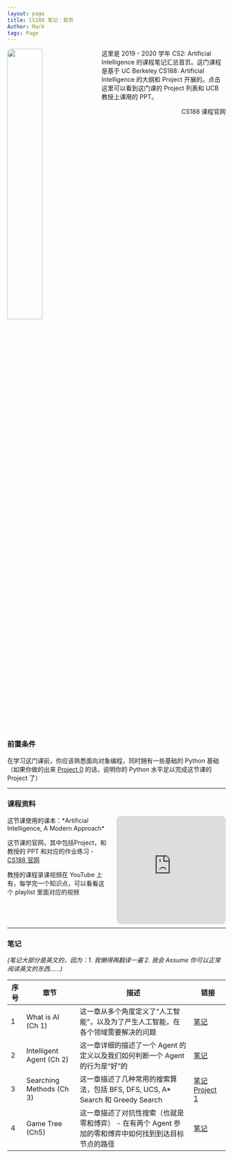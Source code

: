 ```yaml
---
layout: page
title: CS188 笔记：首页
Author: Mark
tags: Page
---
```


<div style="clear:right"/>
<img src="{{ site.baseurl }}/assets/cs188_logo.png" style="float: left; height: 40%; width: 40%; margin: 0px 16px 8px 0px; border-radius: 10px"/>

这里是 2019 - 2020 学年 CS2: Artificial Intelligence 的课程笔记汇总首页。这门课程是基于 UC Berkeley CS188: Artificial Intelligence 的大纲和 Project 开展的。点击这里可以看到这门课的 Project 列表和 UCB 教授上课用的 PPT。

<div class="main-button" onClick="window.location.href='https://cs188.ml/'" style="float:right">CS188 课程官网</div>

<div style="clear:both"></div>

<div class="info">
    <h3>前置条件</h3>
    在学习这门课前，你应该熟悉面向对象编程，同时拥有一些基础的 Python 基础（如果你做的出来 <a href="https://cs188.ml/project0/">Project 0</a> 的话，说明你的 Python 水平足以完成这节课的 Project 了）
</div>

<hr>

### 课程资料

<iframe width="50%" height="250px" src="https://www.youtube.com/embed/videoseries?list=PLVYtzYiUdm4ThHyh_pnhNQwdmN_OmryLc&index=2" frameborder="0" allow="encrypted-media" allowfullscreen style="border-radius: 10px; float:right; margin: 0px 0px 8px 16px">
Try connect the internet in a more scientific way to see this playlist.
</iframe>


<p>这节课使用的课本：*Artificial Intelligence, A Modern Approach*</p>

<p>这节课的官网，其中包括Project，和教授的 PPT 和对应的作业练习 - <a href="https://cs188.ml/">CS188 官网</a></p>

<p>教授的课程录课视频在 YouTube 上有，每学完一个知识点，可以看看这个 playlist 里面对应的视频</p>

<hr style="clear:both"/>

### 笔记

*(笔记大部分是英文的，因为：1. 我懒得再翻译一遍  2. 我会 Assume 你可以正常阅读英文的东西……)*

| 序号               | 章节                 | 描述                                                         | 链接                                                    |
| -------------------- | ------------------------------------------------------------ | ------------------------------------------------------- | ------------------------------------------------------- |
| 1      | What is AI (Ch 1)       | 这一章从多个角度定义了“人工智能”，以及为了产生人工智能，在各个领域需要解决的问题 | [笔记]({{site.baseurl}}/2021/02/25/CS188-Chapter1.html) |
| 2 | Intelligent Agent (Ch 2) | 这一章详细的描述了一个 Agent 的定义以及我们如何判断一个 Agent 的行为是“好”的 | [笔记]({{site.baseurl}}/2021/02/28/CS188-Chapter2.html) |
| 3 | Searching Methods (Ch 3) | 这一章描述了几种常用的搜索算法，包括 BFS, DFS, UCS, A* Search 和 Greedy Search | [笔记]({{site.baseurl}}/2021/02/28/CS188-Chapter3.html)  [Project 1](https://cs188.ml/project1/) |
| 4 | Game Tree (Ch5) | 这一章描述了对抗性搜索（也就是零和博弈） - 在有两个 Agent 参加的零和博弈中如何找到到达目标节点的路径|[笔记]({{site.baseurl}}/2021/04/22/CS188-Chapter5.html)|

